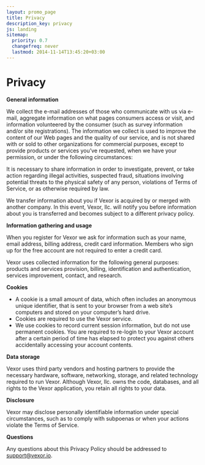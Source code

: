```yaml
---
layout: promo_page
title: Privacy
description_key: privacy
js: landing
sitemap:
  priority: 0.7
  changefreq: never
  lastmod: 2014-11-14T13:45:20+03:00
---
```



Privacy
=======

__General information__

We collect the e-mail addresses of those who communicate with us via e-mail,
aggregate information on what pages consumers access or visit, and information
volunteered by the consumer (such as survey information and/or site
registrations). The information we collect is used to improve the content of
our Web pages and the quality of our service, and is not shared with or sold to
other organizations for commercial purposes, except to provide products or
services you’ve requested, when we have your permission, or under the following
circumstances:

It is necessary to share information in order to investigate, prevent, or take
action regarding illegal activities, suspected fraud, situations involving
potential threats to the physical safety of any person, violations of Terms of
Service, or as otherwise required by law.

We transfer information about you if Vexor is acquired by or merged with
another company. In this event, Vexor, llc. will notify you before information
about you is transferred and becomes subject to a different privacy policy.

__Information gathering and usage__

When you register for Vexor we ask for information such as your name, email
address, billing address, credit card information. Members who sign up for the
free account are not required to enter a credit card.

Vexor uses collected information for the following general purposes: products
and services provision, billing, identification and authentication, services
improvement, contact, and research.

__Cookies__

* A cookie is a small amount of data, which often includes an anonymous unique
identifier, that is sent to your browser from a web site’s computers and stored
on your computer’s hard drive.
* Cookies are required to use the Vexor service.
* We use cookies to record current session information, but do not use permanent
cookies. You are required to re-login to your Vexor account after a certain
period of time has elapsed to protect you against others accidentally accessing
your account contents.

__Data storage__

Vexor uses third party vendors and hosting partners to provide the necessary
hardware, software, networking, storage, and related technology required to run
Vexor. Although Vexor, llc. owns the code, databases, and all rights to the
Vexor application, you retain all rights to your data.

__Disclosure__

Vexor may disclose personally identifiable information under special
circumstances, such as to comply with subpoenas or when your actions violate
the Terms of Service.

__Questions__

Any questions about this Privacy Policy should be addressed to
[support@vexor.io](mailto:support@vexor.io).
